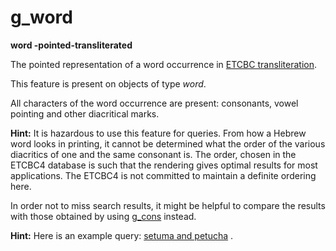 # g_word

**word -pointed-transliterated**


The pointed representation of a word occurrence in
[ETCBC transliteration](https://shebanq.ancient-data.org/shebanq/static/docs/ETCBC4-transcription.pdf).

This feature is present on objects of type *word*.

All characters of the word occurrence are present: consonants, vowel pointing and other diacritical marks.

**Hint:**
It is hazardous to use this feature for queries. From how a Hebrew word looks in printing, it cannot be determined what the
order of the various diacritics of one and the same consonant is.
The order, chosen in the ETCBC4 database is such that the rendering gives optimal results for most applications.
The ETCBC4 is not committed to maintain a definite ordering here.

In order not to miss search results, it might be helpful to compare the results with those obtained by using
[g_cons](g_cons) instead.

**Hint:**
Here is an example query:
[setuma and petucha](https://shebanq.ancient-data.org/hebrew/text?mr=r&qw=q&iid=499) .
